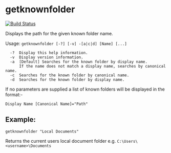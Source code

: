 # getknownfolder

[![Build Status](https://dev.azure.com/carrewa/getknownfolder/_apis/build/status/jim-dale.getknownfolder?branchName=master)](https://dev.azure.com/carrewa/getknownfolder/_build/latest?definitionId=5&branchName=master)

Displays the path for the given known folder name.

Usage: `getknownfolder [-?] [-v] -[a|c|d] [Name] [...]`
```
  -?  Display this help information.
  -v  Display version information.
  -a  [Default] Searches for the known folder by display name.
      If the name does not match a display name, searches by canonical name.
  -c  Searches for the known folder by canonical name.
  -d  Searches for the known folder by display name.
```

If no parameters are supplied a list of known folders will be displayed in the format:-

`Display Name [Canonical Name]="Path"`

## Example:

`getknownfolder "Local Documents"`

Returns the current users local document folder e.g. `C:\Users\<username>\Documents`